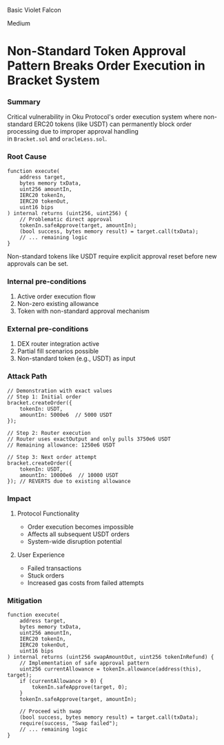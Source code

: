 Basic Violet Falcon

Medium

# Non-Standard Token Approval Pattern Breaks Order Execution in Bracket System

### Summary

Critical vulnerability in Oku Protocol's order execution system where non-standard ERC20 tokens (like USDT) can permanently block order processing due to improper approval handling in `Bracket.sol` and `oracleLess.sol`.

### Root Cause

```solidity
function execute(
    address target,
    bytes memory txData,
    uint256 amountIn,
    IERC20 tokenIn,
    IERC20 tokenOut,
    uint16 bips
) internal returns (uint256, uint256) {
    // Problematic direct approval
    tokenIn.safeApprove(target, amountIn);
    (bool success, bytes memory result) = target.call(txData);
    // ... remaining logic
}
```


Non-standard tokens like USDT require explicit approval reset before new approvals can be set.

### Internal pre-conditions

1. Active order execution flow
2. Non-zero existing allowance
3. Token with non-standard approval mechanism

### External pre-conditions

1. DEX router integration active
2. Partial fill scenarios possible
3. Non-standard token (e.g., USDT) as input

### Attack Path

```solidity
// Demonstration with exact values
// Step 1: Initial order
bracket.createOrder({
    tokenIn: USDT,
    amountIn: 5000e6  // 5000 USDT
});

// Step 2: Router execution
// Router uses exactOutput and only pulls 3750e6 USDT
// Remaining allowance: 1250e6 USDT

// Step 3: Next order attempt
bracket.createOrder({
    tokenIn: USDT,
    amountIn: 10000e6  // 10000 USDT
}); // REVERTS due to existing allowance
```

### Impact

1. Protocol Functionality
    
    - Order execution becomes impossible
    - Affects all subsequent USDT orders
    - System-wide disruption potential
2. User Experience
    
    - Failed transactions
    - Stuck orders
    - Increased gas costs from failed attempts

### Mitigation

```solidity
function execute(
    address target,
    bytes memory txData,
    uint256 amountIn,
    IERC20 tokenIn,
    IERC20 tokenOut,
    uint16 bips
) internal returns (uint256 swapAmountOut, uint256 tokenInRefund) {
    // Implementation of safe approval pattern
    uint256 currentAllowance = tokenIn.allowance(address(this), target);
    if (currentAllowance > 0) {
        tokenIn.safeApprove(target, 0);
    }
    tokenIn.safeApprove(target, amountIn);
    
    // Proceed with swap
    (bool success, bytes memory result) = target.call(txData);
    require(success, "Swap failed");
    // ... remaining logic
}
```